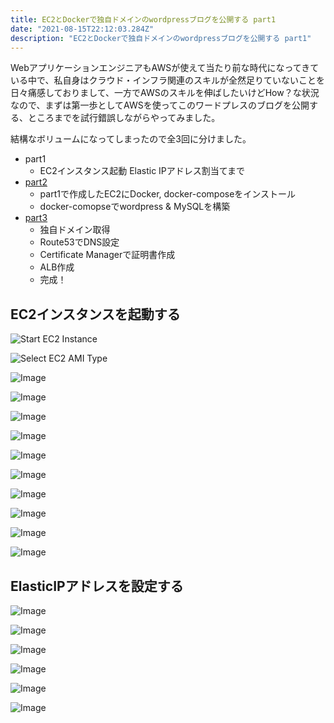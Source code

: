 ```yaml
---
title: EC2とDockerで独自ドメインのwordpressブログを公開する part1
date: "2021-08-15T22:12:03.284Z"
description: "EC2とDockerで独自ドメインのwordpressブログを公開する part1"
---
```


WebアプリケーションエンジニアもAWSが使えて当たり前な時代になってきている中で、私自身はクラウド・インフラ関連のスキルが全然足りていないことを日々痛感しておりまして、一方でAWSのスキルを伸ばしたいけどHow？な状況なので、まずは第一歩としてAWSを使ってこのワードプレスのブログを公開する、ところまでを試行錯誤しながらやってみました。

結構なボリュームになってしまったので全3回に分けました。

* part1
    * EC2インスタンス起動 Elastic IPアドレス割当てまで
* [part2](../20210816-start-wordpress-part2)
    * part1で作成したEC2にDocker, docker-composeをインストール
    * docker-comopseでwordpress & MySQLを構築
* [part3](../20210817-start-wordpress-part3)
    * 独自ドメイン取得
    * Route53でDNS設定
    * Certificate Managerで証明書作成
    * ALB作成
    * 完成！

## EC2インスタンスを起動する

![Start EC2 Instance](./img1.png)

![Select EC2 AMI Type](./img2.png)

![Image](./img3.png)

![Image](./img4.png)

![Image](./img5.png)

![Image](./img6.png)

![Image](./img7.png)

![Image](./img8.png)

![Image](./img9.png)

![Image](./img10.png)

![Image](./img11.png)

![Image](./img12.png)

## ElasticIPアドレスを設定する

![Image](./img13.png)

![Image](./img14.png)

![Image](./img15.png)

![Image](./img16.png)

![Image](./img17.png)

![Image](./img18.png)
